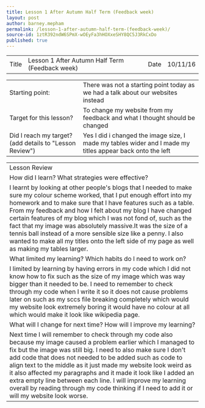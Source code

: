 ```yaml
---
title: Lesson 1 After Autumn Half Term (Feedback week)
layout: post
author: barney.mepham
permalink: /lesson-1-after-autumn-half-term-(feedback-week)/
source-id: 1ztR392ndW6SPmX-wOEyFa3hHOXxeSHY8QC5J3RkCxDo
published: true
---
```

<table>
  <tr>
    <td>Title</td>
    <td>Lesson 1 After Autumn Half Term (Feedback week)</td>
    <td>Date</td>
    <td>10/11/16</td>
  </tr>
</table>


<table>
  <tr>
    <td>Starting point:</td>
    <td>There was not a starting point today as we had a talk about our websites instead</td>
  </tr>
  <tr>
    <td>Target for this lesson?</td>
    <td>To change my website from my feedback and what I thought should be changed</td>
  </tr>
  <tr>
    <td>Did I reach my target? 
(add details to "Lesson Review")</td>
    <td>Yes I did i changed the image size, I made my tables wider and I made my titles appear back onto the left</td>
  </tr>
</table>


<table>
  <tr>
    <td>Lesson Review</td>
  </tr>
  <tr>
    <td>How did I learn? What strategies were effective? </td>
  </tr>
  <tr>
    <td>I learnt by looking at other people's blogs that I needed to make sure my colour scheme worked, that I put enough effort into my homework and to make sure that I have features such as a table. From my feedback and how I felt about my blog I have changed certain features of my blog which I was not fond of, such as the fact that my image was absolutely massive.It was the size of a tennis ball instead of a more sensible size like a penny. I also wanted to make all my titles onto the left side of my page as well as making my tables larger.</td>
  </tr>
  <tr>
    <td>What limited my learning? Which habits do I need to work on? </td>
  </tr>
  <tr>
    <td>I limited by learning by having errors in my code which I did not know how to fix such as the size of my image which was way bigger than it needed to be. I need to remember to check through my code when I write it so it does not cause problems later on such as my sccs file breaking completely which would my website look extremely boring it would have no colour at all which would make it look like wikipedia page.</td>
  </tr>
  <tr>
    <td>What will I change for next time? How will I improve my learning?</td>
  </tr>
  <tr>
    <td>Next time I will remember to check through my code also because my image caused a problem earlier which I managed to fix but the image was still big. I need to also make sure I don't add code that does not needed to be added such as code to align text to the middle as it just made my website look weird as it also affected my paragraphs and it made it look like I added an extra empty line between each line. I will improve my learning overall by reading through my code thinking if I need to add it or will my website look worse.</td>
  </tr>
</table>


